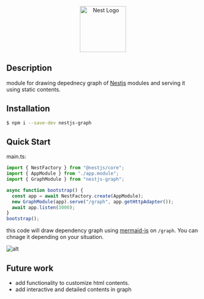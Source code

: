 <p align="center">
  <a href="http://nestjs.com/" target="blank"><img src="https://nestjs.com/img/logo-small.svg" width="120" alt="Nest Logo" /></a>
</p>

## Description

module for drawing depednecy graph of [Nestjs](https://nestjs.com/) modules and serving it using static contents.

## Installation

```bash
$ npm i --save-dev nestjs-graph
```

## Quick Start

main.ts:

```typescript
import { NestFactory } from "@nestjs/core";
import { AppModule } from "./app.module";
import { GraphModule } from "nestjs-graph";

async function bootstrap() {
  const app = await NestFactory.create(AppModule);
  new GraphModule(app).serve("/graph", app.getHttpAdapter());
  await app.listen(3000);
}
bootstrap();
```

this code will draw dependency graph using [mermaid-js](https://mermaid.js.org/) on `/graph`. You can chnage it depending on your situation.

![alt](https://user-images.githubusercontent.com/51329156/208886831-721b3f50-166d-4034-b67a-cee11feefb09.png)

## Future work

- add functionality to customize html contents.
- add interactive and detailed contents in graph
